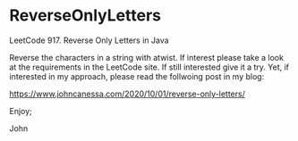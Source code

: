 # ReverseOnlyLetters
LeetCode 917. Reverse Only Letters in Java

Reverse the characters in a string with atwist.
If interest please take a look at the requirements in the LeetCode site.
If still interested give it a try.
Yet, if interested in my approach, please read the follwoing post in my blog:

https://www.johncanessa.com/2020/10/01/reverse-only-letters/

Enjoy;

John
